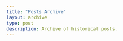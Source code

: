 ```yaml
---
title: "Posts Archive"
layout: archive
type: post
description: Archive of historical posts.
---
```


